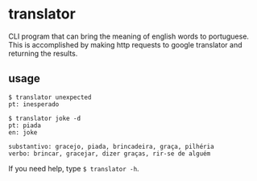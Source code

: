 translator
==========

CLI program that can bring the meaning of english words to portuguese. This is
accomplished by making http requests to google translator and returning the
results.

## usage

```
$ translator unexpected
pt: inesperado

$ translator joke -d
pt: piada
en: joke

substantivo: gracejo, piada, brincadeira, graça, pilhéria
verbo: brincar, gracejar, dizer graças, rir-se de alguém
```

If you need help, type `$ translator -h`.
